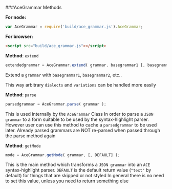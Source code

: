 

###AceGrammar Methods

__For node:__

```javascript
var AceGrammar = require('build/ace_grammar.js').AceGrammar;
```

__For browser:__

```html
<script src="build/ace_grammar.js"></script>
```




__Method__: `extend`

```javascript
extendedgrammar = AceGrammar.extend( grammar, basegrammar1 [, basegrammar2, ..] );
```

Extend a `grammar` with `basegrammar1`, `basegrammar2`, etc..

This way arbitrary `dialects` and `variations` can be handled more easily
    


__Method__: `parse`

```javascript
parsedgrammar = AceGrammar.parse( grammar );
```

This is used internally by the `AceGrammar` Class
In order to parse a `JSON grammar` to a form suitable to be used by the syntax-highlight parser.
However user can use this method to cache a `parsedgrammar` to be used later.
Already parsed grammars are NOT re-parsed when passed through the parse method again
    


__Method__: `getMode`

```javascript
mode = AceGrammar.getMode( grammar, [, DEFAULT] );
```

This is the main method which transforms a `JSON grammar` into an `ACE` syntax-highlight parser.
`DEFAULT` is the default return value (`"text"` by default) for things that are skipped or not styled
In general there is no need to set this value, unless you need to return something else
    